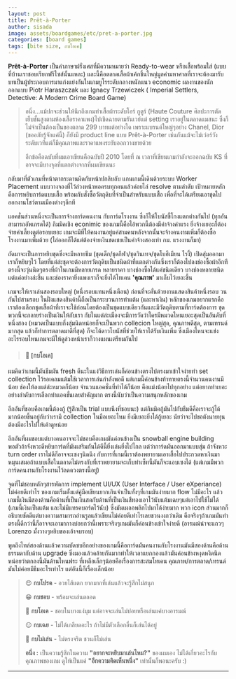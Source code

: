 ```yaml
---
layout: post
title: Prêt-à-Porter
author: sisada
image: assets/boardgames/etc/pret-a-porter.jpg
categories: [board games]
tags: [bite size, กบโอเค]
---
```

**Prêt-à-Porter** เป็นคำภาษาฝรั่งเศสที่มีความหมายว่า Ready-to-wear หรือเสื้อพร้อมใส่ (แบบที่บ้านเราชอบเรียกฟรีไซส์นั้นแหละ) และนี้คือตลาดเสื้อผ้าเค้กชิ้นใหญ่มูลค่ามหาศาลที่เราจะต้องมารับบทเป็นผู้ประกอบการมาแก่งแย่งกันในเกมยูโรระดับกลางหนักแนว economic ผลงานของนักออกแบบ Piotr Haraszczak และ Ignacy Trzewiczek ( Imperial Settlers, Detective: A Modern Crime Board Game)

> 
> อนึ่ง...แม้ปกจะช่วนให้นึกถึงเกมทำเสื้อผ้าระดับโอร์ กูตูร์ (Haute Couture ศิลปะการตัดเย็บชั้นสูงตามห้องเสื้อราคาแพง)ไปเชิดฉายตามรันเวย์แต่ setting เราอยู่ในตลาดแมสนะ ซึ่งก็ไม่จำเป็นต้องเป็นของตลาด 299 บาทแต่อย่างใด เพราะแบรนด์ใหญ่ๆอย่าง Chanel, Dior (ขออภัยรู้จักแค่นี้) ก็ยังมี product line แบบ Prêt-à-Porter เช่นกันแม้จะไม่เว่อร์วังระดับเวทีแต่ก็มีคุณภาพและราคาแพงระยับออกวางขายด้วย
> 
> อีกข้อคือฉบับที่ผมเอาเขียนคือฉบับปี 2010 โดยที่ ณ เวลาที่เขียนเกมกำลังจะออกฉบับ KS ที่อาจจะมีบางจุดที่แตกต่างจากที่ผมเขียนนะ


กลับมาที่ตัวเกมที่หน้าตากระดานผิดกับหน้าปกลิบลับ แกนเกมนี้เดินด้วยระบบ Worker Placement แบบวางจองที่ไว้ล่วงหน้าพอครบทุกคนแล้วค่อยไล่ resolve ตามลำดับ เป้าหมายหลักคือการหยิบการ์ดแบบเสื้อ พร้อมกับสั่งซื้อวัตถุดิบที่จำเป็นสำหรับแบบเสื้อ เพื่อที่จะได้เตรียมเอาชุดไปออกงานโชว์ตามเมืองต่างๆอีกที

แอคชั่นส่วนหนึ่งจะเป็นการจ้างการ์ดคนงาน กับการ์ดโรงงาน ซึ่งก็ให้โบนัสขี้โกงแตกต่างกันไป (ทุกอันสามารถอัพเกรดได้) กิมมิคเชิง econimic ของเกมนี้คือไอ้พวกนี้ต้องมีค่าจ้างค่าแรง ยิ่งจ้างเยอะก็ต้องจ่ายค่าเลี้ยงดูต่อรอบเยอะ เกมจะมีที่ให้คนงานอยู่แค่สามคนหลังจากนั้นจะจ้างคนงานเพิ่มก็ต้องซื้อโรงงานมาเพิ่มด้วย (ไล่ออกก็ได้แต่ต้องจ่ายเงินชดเชยเป็นค่าจ้างสองเท่า กม. แรงงานก็มา)


ถัดมาจะเป็นการหยิบชุดซึ่งจะมีหลายธีม (ชุดเด็ก/ชุดกีฬา/ชุดวินเทจ/ชุดโบฮีเมียน ไรงี้) เปิดสุ่มออกมาเราก็หยิบๆไว้ โดยที่แต่ล่ะชุดจะต้องการวัตถุดิบเป็นชนิดผ้าที่แตกต่างกันซึ่งเราก็ต้องไปลงช่องซื้อผ้าอีกที ตรงนี้จะวุ่นนิดๆตรงที่ผ้าในเกมมีหลายเกรด หลายราคา บางช่องซื้อได้แค่ชนิดเดียว บางช่องหลายชนิดแต่แค่อย่างล่ะชิ้น และช่องราคายิ่งแพงเราก็จะยิ่งได้โทเคน **'คุณภาพ'** มาเก็บไว้เยอะขึ้น

เกมจะให้เราเล่นสองรอบใหญ่ (หนึ่งรอบแทนหนึ่งเดือน) ก่อนที่จะคั่นด้วยงานแสดงสินค้าหนึ่งรอบ วนกันไปสามรอบ ในฝั่งแสดงสินค้านี้ถือเป็นกระบวนการทำแต้ม (และหาเงิน) หลักของเกมอยากแรกคือเราต้องเลือกชุดเสื้อผ้าที่เราจะใช้ก่อนโดยต้องเป็นชุดแบบเดียวกันและมีวัตถุดิบตามที่การ์ดต้องการ ชุดพวกนี้จะกลายร่างเป็นเงินให้กับเรา กับในแต่ล่ะเมืองจะมีการวัดว่าใครมีหมวดไหนเยอะสุดเป็นอันดับที่หนึ่งสอง (หมวดเป็นแบบกึ่งสุ่มนิดหน่อยก็จะเป็นพวก collecion ใหญ่สุด, คุณภาพดีสุด, ตามเทรนด์มากสุด แล้วก็ทำการตลาดมาดีที่สุด) ก็จะได้ดาวโบนัสที่ช่วยให้เราได้รับเงินเพิ่ม ซึ่งเมืองไหนจะแข่งอะไรรอบไหนเกมจะมีให้ดูล่วงหน้าเราก็วางแผนเตรียมกันไป

 
> #### 🐸 [กบโอเค]



ผมคิดว่าเกมนี้มันธีมมัน fresh ดีนะในแง่วิธีการเล่นก็ค่อนข้างตรงไปตรงมาเข้าใจง่ายทำ set collection ไว้รอเคลมแต้มใช้เวลาการเล่นกำลังพอดี แต่เกมนี้ค่อนข้างท้าทายตรงนี้จำนวนคนงานมีน้อย ช่องให้ลงแต่ล่ะหมวดก็น้อย จำนวนแอคชั่นที่ทำได้ก็น้อย คือแม่งน้อยไปทุกอย่าง แต่อยากทำเยอะอย่างลำดับการเลือกทำแอคชั่นเลยสำคัญมาก ตรงนี้นับว่าเป็นความสนุกหลักของเกม

อีกอันที่ชอบคือเกมนี้ต้องกู้ (รู้สึกเป็น trial แบบนึงที่ชอบนะ) แต่กิมมิคกู้มันไปกับธีมดีคือเราจะกู้ได้มากน้อยขึ้นอยู่กับว่าเรามี collection ในมือเยอะไหม ยิ่งมีเยอะยิ่งได้กู้เยอะ นัยว่าจะไปขอตังนายทุนต้องมีอะไรไปให้เค้าดูหน่อย

อีกอันที่ผมชอบแต่บางคนอาจจะไม่ชอบคือเกมมันค่อนข้างเป็น snowball engine building พอตัวถ้าจังหวะดีหยิบการ์ดที่มันเสริมกันได้ดีนี้ยิ่งเล่นยิ่งไปไกล แต่ว่าการ์ดมันออกมาแบบสุ่ม ถ้าจังหวะ turn order เราไม่ดีก็อาจจะเซงๆนิดนึง กับการที่เกมนี้เราต้องพยายามเอาเสื้อไปประกวดหาเงินมาหมุนเสมอถ้าแบบเสื้อในตลาดไม่ตรงกับที่เราพยายามจะเก็บทำเซ็ทนี้มันก็จะแอบเซงได้ (แต่เกมมีพวกการ์ดคนงานกับโรงงานไว้ลดดวงตรงนี้อยู่)



จุดที่ไม่ชอบหลักๆสารพัดการ implement UI/UX (User Interface / User eXperiance) ไม่ค่อยดีเท่าไร ของเกมเริ่มตั้งแต่คู่มือเขียนยากเกินจำเป็นทั้งๆที่เกมมันง่ายมาก flow ไม่มีอะไร แล้วเกมนี้เงินมีสองด้านคือด้านที่เป็นเงินสดกับด้านที่เป็นเงินสีทองเอาไว้นับแต้มเฉยๆแต่เอาไปใช้ไม่ได้ (เกมนี้เงินเป็นแต้ม และไม่มีแทรคบอร์ดไว้นับ) ซึ่งมันเผลอพลิกไปมาได้ง่ายมาก พวก icon ส่วนมากก็อธิบายชัดดีแต่บางความสามารถอ่านรูลแล้วเขียนไม่ค่อยดีเท่าไรเลยชวนงงกว่าเดิม คือจริงๆถ้าเกมมันทำตรงนี้ดีกว่านี้ก็อาจจะเอามากางบ่อยกว่านี้เพราะจริงๆเกมมันก็ค่อนข้างเข้าใจง่ายดี (อารมณ์น่าจะแถวๆ Lorenzo มั้งวางๆหยิบของเอ้าจบรอบ)

พูดถึงไทล์สองด้านแล้วความบัดซบอีกอย่างของเกมนี้คือการ์ดมันคนงานกับโรงงานมันมีสองด้านคือด้านธรรมดากับด้าน upgrade ซึ่งมองแล้วคล้ายกันมากทำให้เวลาแยกกองแล้วมันค่อนข้างหงุดหงิดนิดหน่อยว่าตกลงนี้มันด้านไหนฟระ ที่เหลือเล็กๆน้อยคือเรื่องการสะสมโทเคน คุณภาพ/การตลาด/เทรนด์ มันไม่ค่อยมีธีมอะไรเท่าไร แต่อันนี้ก็เรื่องเล็กน้อย

> 😍 **กบโปรด** - อวยไส้แตก ยากมากที่เล่นแล้วจะรู้สึกไม่สนุก
> 
> 😁 **กบชอบ** - พร้อมจะเล่นตลอด
> 
> 🙂 **กบโอเค** - ชอบในบางแง่มุม แต่อาจจะเล่นไม่บ่อยหรือเล่นแค่บางอารมณ์
> 
> 😐 **กบเฉย** - ไม่ได้เกลียดอะไร ถ้าไม่มีตัวเลือกอื่นก็เล่นได้อยู่
> 
> 🖕 **กบไม่เล่น** - ไม่ตรงจริต ชวนก็ไม่เล่น
> 
> **อนึ่ง :** เป็นความรู้สึกในความ **"อยากจะหยิบมาเล่นไหม?"** ของผมเอง ไม่ได้เกี่ยวอะไรกับคุณภาพของเกม ดูให้เป็นแค่ **"อีกความคิดเห็นหนึ่ง"** เท่านั้นก็พอนะครับ :)




---


